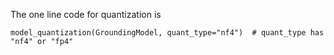 The one line code for quantization is 
```
model_quantization(GroundingModel, quant_type="nf4")  # quant_type has "nf4" or "fp4"
```
